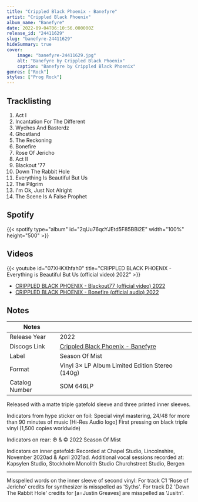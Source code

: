 ```yaml
---
title: "Crippled Black Phoenix - Banefyre"
artist: "Crippled Black Phoenix"
album_name: "Banefyre"
date: 2022-09-04T06:10:56.000000Z
release_id: "24411629"
slug: "banefyre-24411629"
hideSummary: true
cover:
    image: "banefyre-24411629.jpg"
    alt: "Banefyre by Crippled Black Phoenix"
    caption: "Banefyre by Crippled Black Phoenix"
genres: ["Rock"]
styles: ["Prog Rock"]
---
```


## Tracklisting
1. Act I
2. Incantation For The Different
3. Wyches And Basterdz
4. Ghostland
5. The Reckoning
6. Bonefire
7. Rose Of Jericho
8. Act II
9. Blackout '77
10. Down The Rabbit Hole
11. Everything Is Beautiful But Us
12. The Pilgrim
13. I'm Ok, Just Not Alright
14. The Scene Is A False Prophet


## Spotify
{{< spotify type="album" id="2qUu76qcYJEtd5F85BBi2E" width="100%" height="500" >}}



## Videos
{{< youtube id="07XHKXhfah0" title="CRIPPLED BLACK PHOENIX - Everything is Beautiful But Us (official video) 2022" >}}
- [CRIPPLED BLACK PHOENIX - Blackout77 (official video) 2022](https://www.youtube.com/watch?v=_yl7QIvD6n4)
- [CRIPPLED BLACK PHOENIX - Bonefire (official audio) 2022](https://www.youtube.com/watch?v=FLvkB67NVTc)

## Notes
| Notes          |             |
| ---------------| ----------- |
| Release Year   | 2022 |
| Discogs Link   | [Crippled Black Phoenix - Banefyre](https://www.discogs.com/release/24411629-Crippled-Black-Phoenix-Banefyre) |
| Label          | Season Of Mist |
| Format         | Vinyl 3× LP Album Limited Edition Stereo (140g) |
| Catalog Number | SOM 646LP |

Released with a matte triple gatefold sleeve and three printed inner sleeves.

Indicators from hype sticker on foil:
Special vinyl mastering, 24/48 for more than 90 minutes of music [Hi-Res Audio logo]
First pressing on black triple vinyl (1,500 copies worldwide)

Indicators on rear:
℗ & © 2022 Season Of Mist

Indicators on inner gatefold:
Recorded at Chapel Studio, Lincolnshire, November 2020ad & April 2021ad.
Additional vocal sessions recorded at:
Kapsylen Studio, Stockholm
Monolith Studio
Churchstreet Studio, Bergen

-------------------------------------------------
Misspelled words on the inner sleeve of second vinyl:
For track C1 'Rose of Jericho' credits for synthesizer is misspelled as 'Syths'.
For track D2 'Down The Rabbit Hole' credits for [a=Justin Greaves] are misspelled as 'Jusitn'.

